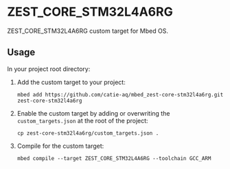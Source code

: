 # ZEST_CORE_STM32L4A6RG
ZEST_CORE_STM32L4A6RG custom target for Mbed OS.

## Usage
In your project root directory:

1.  Add the custom target to your project:

    ```shell
    mbed add https://github.com/catie-aq/mbed_zest-core-stm32l4a6rg.git zest-core-stm32l4a6rg
    ```

2. Enable the custom target by adding or overwriting the `custom_targets.json` at the
   root of the project:

    ```shell
    cp zest-core-stm32l4a6rg/custom_targets.json .
    ```

3. Compile for the custom target:

   ```shell
   mbed compile --target ZEST_CORE_STM32L4A6RG --toolchain GCC_ARM
   ```
